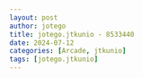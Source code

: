 ```yaml
---
layout: post
author: jotego
title: jotego.jtkunio - 8533440
date: 2024-07-12
categories: [Arcade, jtkunio]
tags: [jotego.jtkunio]
---
```


